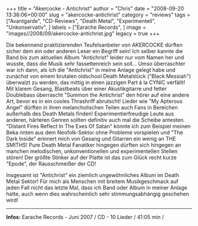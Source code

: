 +++
title = "Akercocke - Antichrist"
author = "Chris"
date = "2008-09-20 13:38:06+00:00"
slug = "akercocke-antichrist"
category = "reviews"
tags = ["Avantgarde", "CD-Reviews", "Death Metal", "Experimentell", "Unkonservativ", ]
labels = ["Earache Records", ]
image = "images//2008/09/akercocke-antichrist.jpg"
legacy = true
+++


Die bekennend praktizierenden Teufelsanbeter von AKERCOCKE dürften sicher dem ein oder anderen Leser ein Begriff sein! Ich selber kannte die Band bis zum aktuellen Album "Antichrist" leider nur vom Namen her und wusste, dass die Musik sehr fassettenreich sein soll... Umso überraschter war ich dann, als ich die "Antichrist" in meine Anlage gelegt habe und zunächst von einem brutalen oldschool Death Metalstück ("Black Messiah") überwalzt zu werden, das mittig in einen jazzigen Part á la CYNIC verfällt!
Mit klarem Gesang, Blastbeats über einer Akustikgitarre und fetter Doublebass überrascht "Summon the Antichrist" den hörer auf eine andere Art, bevor es in ein cooles Thrashriff abrutscht!
Lieder wie "My Apterous Angel" dürften in ihren melancholischen Teilen auch Fans in Bereichen außerhalb des Death Metals finden! Experimentierfreudige Leute aus anderen, härteren Genren sollten definitiv auch mal die Scheibe antesten.
"Distant Fires Reflect In The Exes Of Satan" könnte ich zum Beispiel meinen Beka
nnten aus dem Neofolk-Sektor ohne Probleme vorspielen und "The Dark Inside" erinnert mich von Gesang und Gitarren ein wenig an THE SMITHS!
Pure Death Metal Fanatiker hingegen dürften sich hingegen an manchen melodischen, unkonventionellen und experimentellen Stellen stören!
Der größte Stinker auf der Platte ist das zum Glück recht kurze "Epode", der Rausschmeißer der CD!

Insgesamt ist "Antichrist" ein ziemlich ungewöhnliches Album im Death Metal Sektor! Für mich als Menschen mit breitem Musikgeschmack auf jeden Fall nicht das letzte Mal, dass ich Band oder Album in meiner Anlage hatte, auch wenn dies wahrscheinlich sehr stimmungsabhängig geschehen wird!



---
**Infos:**
Earache Records - Juni 2007 / 
CD - 10 Lieder / 41:05 min / 
